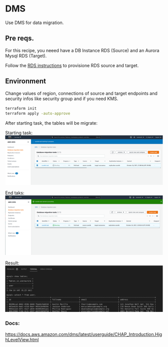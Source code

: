 # DMS

Use DMS for data migration.

## Pre reqs.

For this recipe, you neeed have a DB Instance RDS (Source) and an Aurora Mysql RDS (Target).

Follow the [RDS instructions](https://github.com/ortisan/aws-terraform-recipes/tree/main/rds/README.md) to provisione RDS source and target.

## Environment

Change values of region, connections of source and target endpoints and security infos like security group and if you need KMS.

```sh
terraform init
terraform apply -auto-approve
```

After starting task, the tables will be migrate:

Starting task:
![image](images/dms-start.png)

End taks:
![image](images/dms-ends.png)

Result:
![image](images/dms-result.png)


### Docs:

https://docs.aws.amazon.com/dms/latest/userguide/CHAP_Introduction.HighLevelView.html
